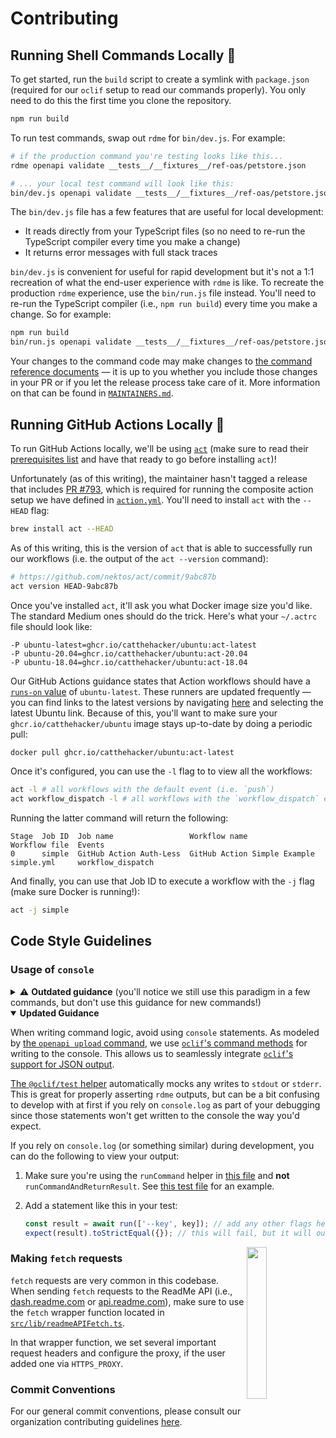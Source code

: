 # Contributing

## Running Shell Commands Locally 🐚

To get started, run the `build` script to create a symlink with `package.json` (required for our `oclif` setup to read our commands properly). You only need to do this the first time you clone the repository.

```sh
npm run build
```

To run test commands, swap out `rdme` for `bin/dev.js`. For example:

```sh
# if the production command you're testing looks like this...
rdme openapi validate __tests__/__fixtures__/ref-oas/petstore.json

# ... your local test command will look like this:
bin/dev.js openapi validate __tests__/__fixtures__/ref-oas/petstore.json
```

The `bin/dev.js` file has a few features that are useful for local development:

- It reads directly from your TypeScript files (so no need to re-run the TypeScript compiler every time you make a change)
- It returns error messages with full stack traces

`bin/dev.js` is convenient for useful for rapid development but it's not a 1:1 recreation of what the end-user experience with `rdme` is like. To recreate the production `rdme` experience, use the `bin/run.js` file instead. You'll need to re-run the TypeScript compiler (i.e., `npm run build`) every time you make a change. So for example:

```sh
npm run build
bin/run.js openapi validate __tests__/__fixtures__/ref-oas/petstore.json
```

Your changes to the command code may make changes to [the command reference documents](./documentation/commands) — it is up to you whether you include those changes in your PR or if you let the release process take care of it. More information on that can be found in [`MAINTAINERS.md`](./MAINTAINERS.md).

## Running GitHub Actions Locally 🐳

To run GitHub Actions locally, we'll be using [`act`](https://github.com/nektos/act) (make sure to read their [prerequisites list](https://github.com/nektos/act#necessary-prerequisites-for-running-act) and have that ready to go before installing `act`)!

Unfortunately (as of this writing), the maintainer hasn't tagged a release that includes [PR #793](https://github.com/nektos/act/issues/793), which is required for running the composite action setup we have defined in [`action.yml`](action.yml). You'll need to install `act` with the `--HEAD` flag:

```sh
brew install act --HEAD
```

As of this writing, this is the version of `act` that is able to successfully run our workflows (i.e. the output of the `act --version` command):

```sh
# https://github.com/nektos/act/commit/9abc87b
act version HEAD-9abc87b
```

Once you've installed `act`, it'll ask you what Docker image size you'd like. The standard Medium ones should do the trick. Here's what your `~/.actrc` file should look like:

```
-P ubuntu-latest=ghcr.io/catthehacker/ubuntu:act-latest
-P ubuntu-20.04=ghcr.io/catthehacker/ubuntu:act-20.04
-P ubuntu-18.04=ghcr.io/catthehacker/ubuntu:act-18.04
```

Our GitHub Actions guidance states that Action workflows should have a [`runs-on` value](https://docs.github.com/en/actions/using-workflows/workflow-syntax-for-github-actions#jobsjob_idruns-on) of `ubuntu-latest`. These runners are updated frequently — you can find links to the latest versions by navigating [here](https://docs.github.com/en/actions/using-github-hosted-runners/about-github-hosted-runners#preinstalled-software) and selecting the latest Ubuntu link. Because of this, you'll want to make sure your `ghcr.io/catthehacker/ubuntu` image stays up-to-date by doing a periodic pull:

```sh
docker pull ghcr.io/catthehacker/ubuntu:act-latest
```

Once it's configured, you can use the `-l` flag to to view all the workflows:

```sh
act -l # all workflows with the default event (i.e. `push`)
act workflow_dispatch -l # all workflows with the `workflow_dispatch` event
```

Running the latter command will return the following:

```
Stage  Job ID  Job name                 Workflow name                 Workflow file  Events
0      simple  GitHub Action Auth-Less  GitHub Action Simple Example  simple.yml     workflow_dispatch
```

And finally, you can use that Job ID to execute a workflow with the `-j` flag (make sure Docker is running!):

```sh
act -j simple
```

## Code Style Guidelines

### Usage of `console`

<details>

<summary>⚠️ <b>Outdated guidance</b> (you'll notice we still use this paradigm in a few commands, but don't use this guidance for new commands!)</summary>

As you'll learn in our commands logic (see [`bin/run.js`](bin/run.js) and the [`src/commands`](src/commands) directory), we wrap our command outputs in resolved/rejected [`Promise` objects](https://developer.mozilla.org/en-US/docs/Web/JavaScript/Reference/Global_Objects/Promise) and use [`bin/run.js`](bin/run.js) file to log the results to the console and return the correct status code. This is so we can write more resilient tests, ensure that the proper exit codes are being returned, and make debugging easier.

When writing command logic, avoid using `console` statements (and correspondingly, avoid mocking `console` statements in tests) when possible.

</details>

<details open>

<summary><b>Updated Guidance</b></summary>

When writing command logic, avoid using `console` statements. As modeled by [the `openapi upload` command](https://github.com/readmeio/rdme/blob/1e199064b0418b11b56ce08bad3d96ff2bead10c/src/commands/openapi/upload.ts), we use [`oclif`'s command methods](https://oclif.io/docs/commands/#command-methods) for writing to the console. This allows us to seamlessly integrate [`oclif`'s support for JSON output](https://oclif.io/docs/json/).

[The `@oclif/test` helper](https://github.com/oclif/test) automatically mocks any writes to `stdout` or `stderr`. This is great for properly asserting `rdme` outputs, but can be a bit confusing to develop with at first if you rely on `console.log` as part of your debugging since those statements won't get written to the console the way you'd expect.

If you rely on `console.log` (or something similar) during development, you can do the following to view your output:

1. Make sure you're using the `runCommand` helper in [this file](https://github.com/readmeio/rdme/blob/1e199064b0418b11b56ce08bad3d96ff2bead10c/__tests__/helpers/oclif.ts) and **not** `runCommandAndReturnResult`. See [this test file](https://github.com/readmeio/rdme/blob/1e199064b0418b11b56ce08bad3d96ff2bead10c/__tests__/commands/openapi/upload.test.ts) for an example.

2. Add a statement like this in your test:

   ```js
   const result = await run(['--key', key]); // add any other flags here as needed
   expect(result).toStrictEqual({}); // this will fail, but it will output the entire result object, which you can inspect
   ```

</details>

<img align="right" width="25%" style="margin-bottom: 2em" src="https://owlbertsio-resized.s3.amazonaws.com/Blocks.psd.png">

### Making `fetch` requests

`fetch` requests are very common in this codebase. When sending `fetch` requests to the ReadMe API (i.e., [dash.readme.com](https://dash.readme.com) or [api.readme.com](https://api.readme.com)), make sure to use the `fetch` wrapper function located in [`src/lib/readmeAPIFetch.ts`](src/lib/readmeAPIFetch.ts).

In that wrapper function, we set several important request headers and configure the proxy, if the user added one via `HTTPS_PROXY`.

### Commit Conventions

For our general commit conventions, please consult our organization contributing guidelines [here](https://github.com/readmeio/.github/blob/main/.github/CONTRIBUTING.md#commit-conventions).
